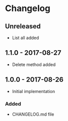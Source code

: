 # Changelog

<!-- There is always Unreleased section on the top. Subsections (Added, Changed, Fixed, Removed) should be added as needed. -->
## Unreleased
- List all added

## 1.1.0 - 2017-08-27
- Delete method added

## 1.0.0 - 2017-08-26
- Initial implementation

### Added
- CHANGELOG.md file

